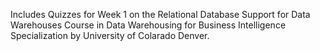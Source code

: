 Includes Quizzes for Week 1 on the Relational Database Support for Data Warehouses Course in Data Warehousing for Business Intelligence Specialization by University of Colarado Denver.